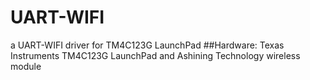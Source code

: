 # UART-WIFI
a UART-WIFI driver for TM4C123G LaunchPad
##Hardware: Texas Instruments TM4C123G LaunchPad and Ashining Technology wireless module